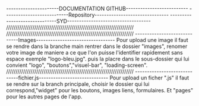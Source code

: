 ----------------------DOCUMENTATION GITHUB--------------------------
---------------------------Repository-------------------------------
------------------------------SYD-----------------------------------
////////////////////////////////////////////////////////////////////
////////////////////////////////////////////////////////////////////
-----------------------------Images---------------------------------
Pour upload une image il faut se rendre dans la branche 
  main rentrer dans le dossier "images", renomer votre image de
  maniere a ce que l'on puisse l'identifier rapidement sans 
  espace exemple "logo-bleu.jpg". puis la placre dans le 
  sous-dossier qui lui convient "logo", "boutons","visuel-bar",
  "loading-screen".
////////////////////////////////////////////////////////////////////
-----------------------------fichier.js-----------------------------
Pour upload un ficher ".js" il faut se rendre sur la branch 
  principale, choisir le dossier qui lui correspond,"widget"
  pour les boutons, images liens, formulaires. Et "pages" pour
  les autres pages de l'app.
